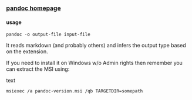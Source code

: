### [pandoc homepage](http://johnmacfarlane.net/pandoc/)

#### usage
    pandoc -o output-file input-file

It reads markdown (and probably others) and infers the output type based on the extension.

If you need to install it on Windows w/o Admin rights then remember you can extract the MSI using:

text

    msiexec /a pandoc-version.msi /qb TARGETDIR=somepath
